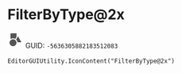 # FilterByType@2x
![](/img/FilterByType@2x.png)
GUID: `-5636305882183512083`
```
EditorGUIUtility.IconContent("FilterByType@2x")
```
